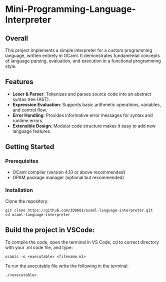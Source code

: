 # Mini-Programming-Language-Interpreter

## Overall
This project implements a simple interpreter for a custom programming language, written entirely in OCaml. It demonstrates fundamental concepts of language parsing, evaluation, and execution in a functional programming style.

## Features
- **Lexer & Parser**: Tokenizes and parses source code into an abstract syntax tree (AST).
- **Expression Evaluation**: Supports basic arithmetic operations, variables, and control flow.
- **Error Handling**: Provides informative error messages for syntax and runtime errors.
- **Extensible Design**: Modular code structure makes it easy to add new language features.

## Getting Started

### Prerequisites
- OCaml compiler (version 4.10 or above recommended)
- OPAM package manager (optional but recommended)

### Installation
Clone the repository:

```
git clone https://github.com/JQ0601/ocaml-language-interpreter.git
cd ocaml-language-interpreter
```

## Build the project in VSCode:
To compile the code, open the terminal in VS Code, cd to correct directory with your .ml code file, and type:

```
ocamlc -o <executable> <filename.ml>
```
To run the executable file write the following in the terminal:
```
./<executable>
```
